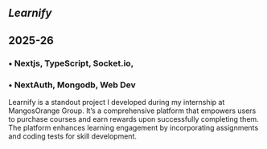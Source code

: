 



## *Learnify*
## 2025-26

### • Nextjs, TypeScript, Socket.io,
### • NextAuth, Mongodb, Web Dev
Learnify is a standout project I developed during my internship at
MangosOrange Group. It’s a comprehensive platform that empowers users
to purchase courses and earn rewards upon successfully completing
them. The platform enhances learning engagement by incorporating
assignments and coding tests for skill development.